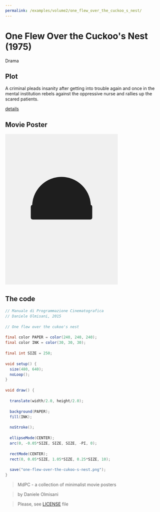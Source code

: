 ```yaml
---
permalink: /examples/volume2/one_flew_over_the_cuckoo_s_nest/
---
```

# One Flew Over the Cuckoo's Nest (1975)

Drama

## Plot
A criminal pleads insanity after getting into trouble again and once in the mental institution rebels against the oppressive nurse and rallies up the scared patients.

[details](https://www.imdb.com/title/tt0073486/)

## Movie Poster
<img src="one-flew-over-the-cukoo-s-nest.png"  width="360px" title="One Flew Over the Cuckoo's Nest">


## The code
```java
// Manuale di Programmazione Cinematografica
// Daniele Olmisani, 2015

// One flew over the cukoo's nest

final color PAPER = color(240, 240, 240);
final color INK = color(30, 30, 30);

final int SIZE = 250;

void setup() {
  size(480, 640);
  noLoop();
}

void draw() {

  translate(width/2.0, height/2.0);
  
  background(PAPER);
  fill(INK);
  
  noStroke();
  
  ellipseMode(CENTER);
  arc(0, -0.05*SIZE, SIZE, SIZE, -PI, 0);
  
  rectMode(CENTER);
  rect(0, 0.05*SIZE, 1.05*SIZE, 0.25*SIZE, 10);
  
  save("one-flew-over-the-cukoo-s-nest.png");
}
```

> MdPC - a collection of minimalist movie posters

> by Daniele Olmisani

> Please, see [LICENSE](../../../LICENSE) file
